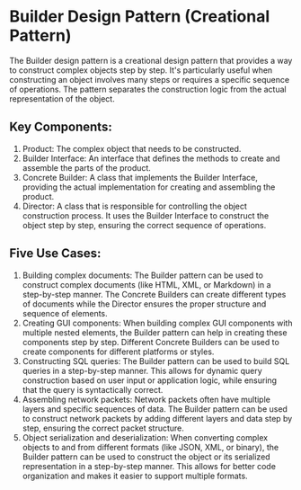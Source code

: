 # Builder Design Pattern (Creational Pattern)

The Builder design pattern is a creational design pattern that provides a way to construct complex objects step by step. It's particularly useful when constructing an object involves many steps or requires a specific sequence of operations. The pattern separates the construction logic from the actual representation of the object.

## Key Components:

1. Product: The complex object that needs to be constructed.
2. Builder Interface: An interface that defines the methods to create and assemble the parts of the product.
3. Concrete Builder: A class that implements the Builder Interface, providing the actual implementation for creating and assembling the product.
4. Director: A class that is responsible for controlling the object construction process. It uses the Builder Interface to construct the object step by step, ensuring the correct sequence of operations.

## Five Use Cases:

1. Building complex documents: The Builder pattern can be used to construct complex documents (like HTML, XML, or Markdown) in a step-by-step manner. The Concrete Builders can create different types of documents while the Director ensures the proper structure and sequence of elements.
2. Creating GUI components: When building complex GUI components with multiple nested elements, the Builder pattern can help in creating these components step by step. Different Concrete Builders can be used to create components for different platforms or styles.
3. Constructing SQL queries: The Builder pattern can be used to build SQL queries in a step-by-step manner. This allows for dynamic query construction based on user input or application logic, while ensuring that the query is syntactically correct.
4. Assembling network packets: Network packets often have multiple layers and specific sequences of data. The Builder pattern can be used to construct network packets by adding different layers and data step by step, ensuring the correct packet structure.
5. Object serialization and deserialization: When converting complex objects to and from different formats (like JSON, XML, or binary), the Builder pattern can be used to construct the object or its serialized representation in a step-by-step manner. This allows for better code organization and makes it easier to support multiple formats.

